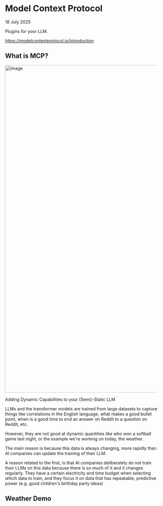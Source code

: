 # Model Context Protocol
18 July 2025

Plugins for your LLM.

https://modelcontextprotocol.io/introduction

## What is MCP?

<img width="1920" height="1080" alt="image" src="https://github.com/user-attachments/assets/0ddb885d-118c-443a-a6c0-96f58bbfaa84" />

Adding Dynamic Capabilities to your (Semi)-Static LLM

LLMs and the transformer models are trained from large datasets
to capture things like correlations in the English language,
what makes a good bullet point, when is a good time to
end an answer on Reddit to a question on Reddit, etc.



However, they are not good at dynamic quantities like
who won a softball game last night, or the example we're
working on today, the weather.

The main reason is because this data is always changing, more
rapidly than AI companies can update the training of their LLM.

A reason related to the first, is that AI companies deliberately
do not train their LLMs on this data because there is so much of it
and it changes regularly. They have a certain electricity and time
budget when selecting which data to train, and they focus it on
data that has repeatable, predictive power (e.g. good children's birthday party ideas) 

## Weather Demo


